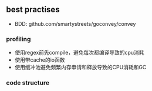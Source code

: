 ## best practises

- BDD: github.com/smartystreets/goconvey/convey

### profiling

- 使用regex前先compile，避免每次都编译导致的cpu消耗
- 使用带cache的io函数
- 使用缓冲池避免频繁内存申请和释放导致的CPU消耗和GC

### code structure

